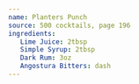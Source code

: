 ```yaml
---
name: Planters Punch
source: 500 cocktails, page 196
ingredients:
   Lime Juice: 2tbsp
   Simple Syrup: 2tbsp
   Dark Rum: 3oz
   Angostura Bitters: dash
---
```

